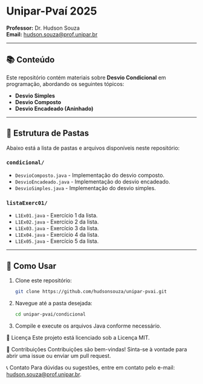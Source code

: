 # Unipar-Pvaí 2025  

**Professor:** Dr. Hudson Souza  
**Email:** [hudson.souza@prof.unipar.br](mailto:hudson.souza@prof.unipar.br)  

---  

## 📚 Conteúdo  

Este repositório contém materiais sobre **Desvio Condicional** em programação, abordando os seguintes tópicos:  

- **Desvio Simples**  
- **Desvio Composto**  
- **Desvio Encadeado (Aninhado)**  

---  

## 📁 Estrutura de Pastas  

Abaixo está a lista de pastas e arquivos disponíveis neste repositório:  

### `condicional/`  
- `DesvioComposto.java` - Implementação do desvio composto.  
- `DesvioEncadeado.java` - Implementação do desvio encadeado.  
- `DesvioSimples.java` - Implementação do desvio simples.  

### `listaExerc01/`  
- `L1Ex01.java` - Exercício 1 da lista.  
- `L1Ex02.java` - Exercício 2 da lista.  
- `L1Ex03.java` - Exercício 3 da lista.  
- `L1Ex04.java` - Exercício 4 da lista.  
- `L1Ex05.java` - Exercício 5 da lista.  

---  

## 🚀 Como Usar  

1. Clone este repositório:  
   ```bash  
   git clone https://github.com/hudsonsouza/unipar-pvai.git
   
   
2. Navegue até a pasta desejada:
	```bash
	cd unipar-pvai/condicional  


3. Compile e execute os arquivos Java conforme necessário.

📄 Licença
Este projeto está licenciado sob a Licença MIT.

🤝 Contribuições
Contribuições são bem-vindas! Sinta-se à vontade para abrir uma issue ou enviar um pull request.

📞 Contato
Para dúvidas ou sugestões, entre em contato pelo e-mail: hudson.souza@prof.unipar.br.
